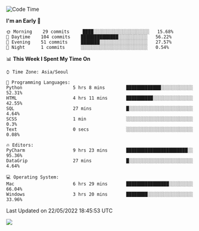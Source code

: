  <!--START_SECTION:waka-->
![Code Time](http://img.shields.io/badge/Code%20Time-211%20hrs-blue)

**I'm an Early 🐤** 

```text
🌞 Morning    29 commits     ████░░░░░░░░░░░░░░░░░░░░░   15.68% 
🌆 Daytime    104 commits    ██████████████░░░░░░░░░░░   56.22% 
🌃 Evening    51 commits     ███████░░░░░░░░░░░░░░░░░░   27.57% 
🌙 Night      1 commits      ░░░░░░░░░░░░░░░░░░░░░░░░░   0.54%

```


📊 **This Week I Spent My Time On** 

```text
⌚︎ Time Zone: Asia/Seoul

💬 Programming Languages: 
Python                   5 hrs 8 mins        █████████████░░░░░░░░░░░░   52.31% 
HTML                     4 hrs 11 mins       ██████████░░░░░░░░░░░░░░░   42.55% 
SQL                      27 mins             █░░░░░░░░░░░░░░░░░░░░░░░░   4.64% 
SCSS                     1 min               ░░░░░░░░░░░░░░░░░░░░░░░░░   0.3% 
Text                     0 secs              ░░░░░░░░░░░░░░░░░░░░░░░░░   0.08%

🔥 Editors: 
PyCharm                  9 hrs 23 mins       ███████████████████████░░   95.36% 
DataGrip                 27 mins             █░░░░░░░░░░░░░░░░░░░░░░░░   4.64%

💻 Operating System: 
Mac                      6 hrs 29 mins       ████████████████░░░░░░░░░   66.04% 
Windows                  3 hrs 20 mins       ████████░░░░░░░░░░░░░░░░░   33.96%

```


 Last Updated on 22/05/2022 18:45:53 UTC
<!--END_SECTION:waka-->

<a href="https://opgc.me/#/users/tnlvof" target="_blank"><img src="https://api.opgc.me/githubs/users/tnlvof/tag/?theme=basic" /></a>
